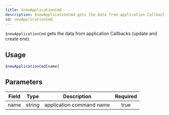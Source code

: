 ```yaml
---
title: $newApplicationCmd
description: $newApplicationCmd gets the data from application Callbacks (update and create one).
id: newApplicationCmd
---
```


`$newApplicationCmd` gets the data from application Callbacks (update and create one).

## Usage

```php
$newApplicationCmd[name]
```

## Parameters

| Field | Type   | Description              | Required |
|-------|--------|--------------------------|:--------:|
| name  | string | application command name |   true   |